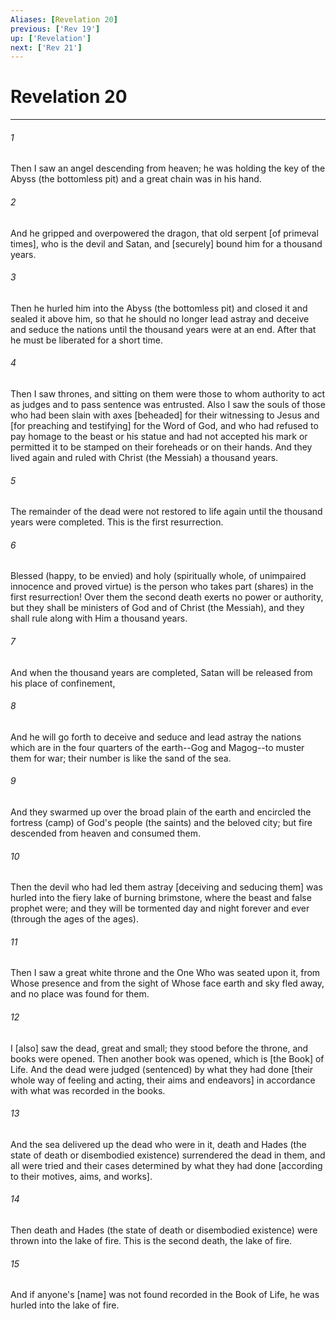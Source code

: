 ```yaml
---
Aliases: [Revelation 20]
previous: ['Rev 19']
up: ['Revelation']
next: ['Rev 21']
---
```

# Revelation 20

***


###### 1 


Then I saw an angel descending from heaven; he was holding the key of the Abyss (the bottomless pit) and a great chain was in his hand. 


###### 2 


And he gripped and overpowered the dragon, that old serpent [of primeval times], who is the devil and Satan, and [securely] bound him for a thousand years. 


###### 3 


Then he hurled him into the Abyss (the bottomless pit) and closed it and sealed it above him, so that he should no longer lead astray and deceive and seduce the nations until the thousand years were at an end. After that he must be liberated for a short time. 


###### 4 


Then I saw thrones, and sitting on them were those to whom authority to act as judges and to pass sentence was entrusted. Also I saw the souls of those who had been slain with axes [beheaded] for their witnessing to Jesus and [for preaching and testifying] for the Word of God, and who had refused to pay homage to the beast or his statue and had not accepted his mark or permitted it to be stamped on their foreheads or on their hands. And they lived again and ruled with Christ (the Messiah) a thousand years. 


###### 5 


The remainder of the dead were not restored to life again until the thousand years were completed. This is the first resurrection. 


###### 6 


Blessed (happy, to be envied) and holy (spiritually whole, of unimpaired innocence and proved virtue) is the person who takes part (shares) in the first resurrection! Over them the second death exerts no power or authority, but they shall be ministers of God and of Christ (the Messiah), and they shall rule along with Him a thousand years. 


###### 7 


And when the thousand years are completed, Satan will be released from his place of confinement, 


###### 8 


And he will go forth to deceive and seduce and lead astray the nations which are in the four quarters of the earth--Gog and Magog--to muster them for war; their number is like the sand of the sea. 


###### 9 


And they swarmed up over the broad plain of the earth and encircled the fortress (camp) of God's people (the saints) and the beloved city; but fire descended from heaven and consumed them. 


###### 10 


Then the devil who had led them astray [deceiving and seducing them] was hurled into the fiery lake of burning brimstone, where the beast and false prophet were; and they will be tormented day and night forever and ever (through the ages of the ages). 


###### 11 


Then I saw a great white throne and the One Who was seated upon it, from Whose presence and from the sight of Whose face earth and sky fled away, and no place was found for them. 


###### 12 


I [also] saw the dead, great and small; they stood before the throne, and books were opened. Then another book was opened, which is [the Book] of Life. And the dead were judged (sentenced) by what they had done [their whole way of feeling and acting, their aims and endeavors] in accordance with what was recorded in the books. 


###### 13 


And the sea delivered up the dead who were in it, death and Hades (the state of death or disembodied existence) surrendered the dead in them, and all were tried and their cases determined by what they had done [according to their motives, aims, and works]. 


###### 14 


Then death and Hades (the state of death or disembodied existence) were thrown into the lake of fire. This is the second death, the lake of fire. 


###### 15 


And if anyone's [name] was not found recorded in the Book of Life, he was hurled into the lake of fire.
